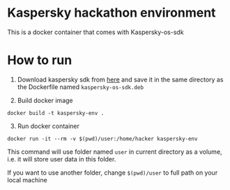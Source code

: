# Kaspersky hackathon environment

This is a docker container that comes with Kaspersky-os-sdk

# How to run

1. Download kaspersky sdk from [here](https://ds.mai307.ru/s/CrM38T9X2LtABnZ/download/KasperskyOS-Community-Edition_1.1.0.356_amd64.deb) and save it in the same directory as the Dockerfile named `kaspersky-os-sdk.deb`

2. Build docker image

```
docker build -t kaspersky-env .
```

3. Run docker container

```
docker run -it --rm -v $(pwd)/user:/home/hacker kaspersky-env
```

This command will use folder named `user` in current directory as a volume, i.e. it will store user data in this folder.

If you want to use another folder, change `$(pwd)/user` to full path on your local machine
